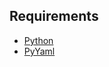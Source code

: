 ## Requirements ##
  * [Python](http://www.python.org/download/releases/)
  * [PyYaml](http://pyyaml.org/wiki/PyYAML)